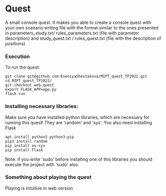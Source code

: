 # Quest
A small console quest. It makes you able to create a console quest with your own scenario writing file with the format similar to the ones presented in parameters_study.txt/ rules_parameters.txt (file with parameter description) and study_quest.txt / rules_quest.txt (file with the description of positions) 

### Execution
To run the quest:
```
git clone git@github.com:KseniyaShestakova/MIPT_quest_TP2022.git
cd MIPT_quest_TP2022/
git checkout web_quest
export FLASK_APP=app.py
flask run
```
### Installing necessary libraries:
Make sure you have installed python libraries, which are necessary for running this quest!
They are 'random' and 'sys'. You also need installing Flask
```
apt install python3 python3-pip
pip3 install random
pip install os-sys
pip install Flask
```
Note: if you write 'sudo' before installing one of this libraries you should execute the project with 'sudo' also.


### Something about playing the quest
Playing is intuitive in web version
